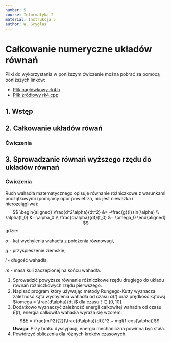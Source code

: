 ```yaml
---
number: 5
course: Informatyka 2
material: Instrukcja 5
author: W. Gryglas
---
```


# Całkowanie numeryczne układów równań

Pliki do wykorzystania w poniższym ćwiczenie można pobrać za pomocą poniższych linków:

 - [Plik nagłówkowy rk4.h](http://ccfd.github.io/courses/code/info2/rk4.h)
 - [Plik źródłowy rk4.cpp](http://ccfd.github.io/courses/code/info2/rk4.cpp)


## 1. Wstęp

## 2. Całkowanie układów rówań

### Ćwiczenia

## 3. Sprowadzanie równań wyższego rzędu do układów równań

### Ćwiczenia
Ruch wahadła matematycznego opisuje równanie różniczkowe z warunkami początkowymi (pomijamy
opór powietrza, nić jest nieważka i nierozciągliwa):
$$
\begin{aligned}
\frac{d^2\alpha}{dt^2} &= -\frac{g}{l}sin(\alpha) \\
\alpha(t_0) &= \alpha_0 \\
\frac{d\alpha}{dt}(t_0) &= \omega_0
\end{aligned}
$$
gdzie:

$\alpha$ - kąt wychylenia wahadła z położenia równowagi,

$g$ - przyśpieszenie ziemskie,

$l$ - długość wahadła,

$m$ - masa kuli zaczepionej na końcu wahadła.

1. Sprowadzić powyższe równanie różniczkowe rzędu drugiego do układu równań różniczkowych rzędu pierwszego.
2. Napisać program który używając metody Rungego-Kutty wyznacza zależność kąta wychylenia wahadła od czasu $\alpha(t)$ oraz prędkość kątową $\omega = \frac{d\alpha}{dt}$ dla czasu $t \in \left[0,10\right]$
3. Dodatkowo wyznaczyć zależność energii całkowitej wahadła od czasu $E(t)$, energia całkowita wahadła wyraża się wzorem:
$$E = \frac{ml^2}{2}(\frac{d\alpha}{dt})^2 + mgl(1-cos(\alpha))$$
**Uwaga**: Przy braku dyssypacji, energia mechaniczna powinna być stała.
4. Powtórzyć obliczenia dla różnych kroków czasowych.